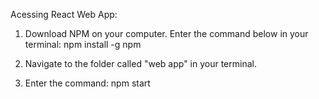 Acessing React Web App:

1) Download NPM on your computer. Enter the command below in your terminal: npm install -g npm

2) Navigate to the folder called "web app" in your terminal.

3) Enter the command: npm start
